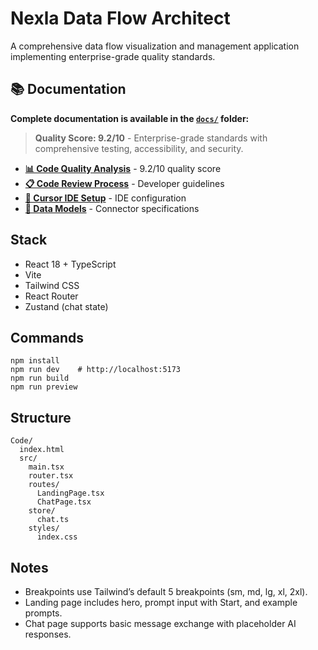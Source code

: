 # Nexla Data Flow Architect

A comprehensive data flow visualization and management application implementing enterprise-grade quality standards.

## 📚 Documentation

**Complete documentation is available in the [`docs/`](./docs/) folder:**

> **Quality Score: 9.2/10** - Enterprise-grade standards with comprehensive testing, accessibility, and security.

- **[📊 Code Quality Analysis](./docs/code-quality/COMPREHENSIVE_CODE_QUALITY_ANALYSIS.md)** - 9.2/10 quality score
- **[📋 Code Review Process](./docs/code-quality/CODE_REVIEW_CHECKLIST.md)** - Developer guidelines
- **[🎯 Cursor IDE Setup](./docs/cursor-setup/CURSOR_SETUP.md)** - IDE configuration
- **[🔗 Data Models](./docs/data-models/chatmodel.md)** - Connector specifications

## Stack

- React 18 + TypeScript
- Vite
- Tailwind CSS
- React Router
- Zustand (chat state)

## Commands

```
npm install
npm run dev    # http://localhost:5173
npm run build
npm run preview
```

## Structure

```
Code/
  index.html
  src/
    main.tsx
    router.tsx
    routes/
      LandingPage.tsx
      ChatPage.tsx
    store/
      chat.ts
    styles/
      index.css
```

## Notes

- Breakpoints use Tailwind’s default 5 breakpoints (sm, md, lg, xl, 2xl).
- Landing page includes hero, prompt input with Start, and example prompts.
- Chat page supports basic message exchange with placeholder AI responses.
